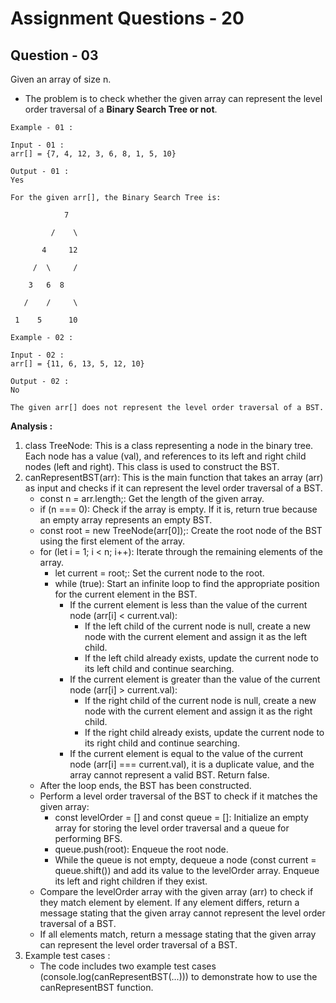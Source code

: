 # **Assignment Questions - 20**
## **Question - 03**

Given an array of size n. 
- The problem is to check whether the given array can represent the level order traversal of a **Binary Search Tree or not**.

```
Example - 01 :

Input - 01 : 
arr[] = {7, 4, 12, 3, 6, 8, 1, 5, 10}

Output - 01 : 
Yes

For the given arr[], the Binary Search Tree is:

            7

         /    \

       4     12

     /  \     /

    3   6  8

   /    /     \

 1    5      10
```

```
Example - 02 :

Input - 02 : 
arr[] = {11, 6, 13, 5, 12, 10}

Output - 02 : 
No

The given arr[] does not represent the level order traversal of a BST.
```


**Analysis :**
1. class TreeNode: This is a class representing a node in the binary tree. Each node has a value (val), and references to its left and right child nodes (left and right). This class is used to construct the BST.
2. canRepresentBST(arr): This is the main function that takes an array (arr) as input and checks if it can represent the level order traversal of a BST.
   - const n = arr.length;: Get the length of the given array.
   - if (n === 0): Check if the array is empty. If it is, return true because an empty array represents an empty BST.
   - const root = new TreeNode(arr[0]);: Create the root node of the BST using the first element of the array.
   - for (let i = 1; i < n; i++): Iterate through the remaining elements of the array.
     - let current = root;: Set the current node to the root.
     - while (true): Start an infinite loop to find the appropriate position for the current element in the BST.
       - If the current element is less than the value of the current node (arr[i] < current.val):
         - If the left child of the current node is null, create a new node with the current element and assign it as the left child.
         - If the left child already exists, update the current node to its left child and continue searching.
       - If the current element is greater than the value of the current node (arr[i] > current.val):
         - If the right child of the current node is null, create a new node with the current element and assign it as the right child.
         - If the right child already exists, update the current node to its right child and continue searching.
       - If the current element is equal to the value of the current node (arr[i] === current.val), it is a duplicate value, and the array cannot represent a valid BST. Return false.
   - After the loop ends, the BST has been constructed.
   - Perform a level order traversal of the BST to check if it matches the given array:
      - const levelOrder = [] and const queue = []: Initialize an empty array for storing the level order traversal and a queue for performing BFS.
      - queue.push(root): Enqueue the root node.
      - While the queue is not empty, dequeue a node (const current = queue.shift()) and add its value to the levelOrder array. Enqueue its left and right children if they exist.
   - Compare the levelOrder array with the given array (arr) to check if they match element by element. If any element differs, return a message stating that the given array cannot represent the level order traversal of a BST.
   - If all elements match, return a message stating that the given array can represent the level order traversal of a BST.
3. Example test cases : 
   - The code includes two example test cases (console.log(canRepresentBST(...))) to demonstrate how to use the canRepresentBST function.